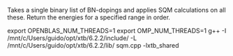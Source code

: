 Takes a single binary list of BN-dopings and applies SQM calculations on all these. Return the energies for a specified range in order.

export OPENBLAS_NUM_THREADS=1
export OMP_NUM_THREADS=1
g++ -I /mnt/c/Users/guido/opt/xtb/6.2.2/include/ -L /mnt/c/Users/guido/opt/xtb/6.2.2/lib/  sqm.cpp -lxtb_shared
